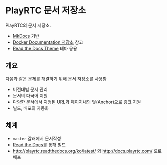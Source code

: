 # PlayRTC 문서 저장소
PlayRTC의 문서 저장소.
- [MkDocs][MkDocs] 기반
- [Docker Documentation 저장소](https://github.com/docker/docker/tree/master/docs) 참고
- [Read the Docs Theme](https://github.com/mkdocs/mkdocs/tree/master/mkdocs/themes/readthedocs) 테마 응용

## 개요
다음과 같은 문제를 해결하기 위해 문서 저장소를 사용함
- 버전대별 문서 관리
- 문서의 다국어 지원
- 다양한 문서에서 지정된 URL과 페이지내의 닻(Anchor)으로 링크 지원
- 빌드, 배포의 자동화

## 체계
- `master` 갈래에서 문서작성
- [Read the Docs][Read the Docs]를 통해 빌드
- http://playrtc.readthedocs.org/ko/latest/ 와 http://docs.playrtc.com/ 으로 배포

[Read the Docs]: https://readthedocs.org/
[MkDocs]: http://www.mkdocs.org/
